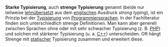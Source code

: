 **Starke Typisierung**, auch **strenge Typisierung** genannt (beide nur teilweise [lehnübersetzt](https://de.wikipedia.org/wiki/Lehn%C3%BCbersetzung "Lehnübersetzung") aus dem [englischen](https://de.wikipedia.org/wiki/Englische_Sprache "Englische Sprache") Ausdruck _strong typing_), ist ein Prinzip bei der [Typisierung](https://de.wikipedia.org/wiki/Typisierung_(Informatik) "Typisierung (Informatik)") von [Programmiersprachen](https://de.wikipedia.org/wiki/Programmiersprache "Programmiersprache"). In der Fachliteratur finden sich unterschiedlich strenge Definitionen. Man kann aber generell zwischen Sprachen ohne oder mit sehr schwacher Typisierung (z. B. [PHP](https://de.wikipedia.org/wiki/PHP "PHP")) und solchen mit stärkerer Typisierung (u. a. [C++](https://de.wikipedia.org/wiki/C%2B%2B "C++")) unterscheiden. Oft hängt Strenge mit [statischer](https://de.wikipedia.org/wiki/Statische_Typisierung "Statische Typisierung") Typisierung zusammen und erweitert diese.